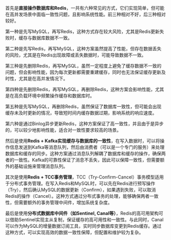 
首先是**直接操作数据库和Redis**，一共有六种常见的方式，它们实现简单，但可能在高并发场景中面临一致性问题，且影响系统性能。前三种相对不好，后三种相对较好。

第一种是先写MySQL，再写Redis，这种方式存在较大风险，尤其是Redis更新失败时，缓存与数据库数据不一致。

第二种是先写Redis，再写MySQL，这种方案虽然提高了性能，但存在数据丢失的风险，尤其是在Redis出现故障或丢失数据时，可能导致数据不一致。

第三种是先删除Redis，再写MySQL，虽然一定程度上避免了缓存数据不一致的问题，但会影响性能，因为每次更新都需要重建缓存，同时也无法保证缓存更新及时性，尤其是在高并发情况下。

第四种是先删除Redis，再写MySQL，再删除Redis，这种方案会影响性能，尤其是在高负载环境中频繁操作缓存和数据库时。

第五种是先写MySQL，再删除Redis，虽然保证了数据库一致性，但可能会出现缓存未及时更新的情况，导致短时间内缓存数据过期，影响系统的响应速度。

第六种是通过Binlog异步更新Redis，这种方案保证了高一致性，并且由于是异步的，可以较少地影响性能，适合对一致性要求较高的场景。

然后是使用**Redis + Kafka实现缓存与数据库的一致性**，在写入数据时，可以将操作信息发送到Kafka等消息队列，然后由消费者（可以是一个专门的服务）来处理数据库和缓存的同步。这种方案通过消息队列解耦了数据库和缓存的操作，确保两者的一致性。Kafka的可靠性保证了消息不丢失，因此可以保障一致性，但需要额外的基础设施来管理消息队列。

其次是使用**Redis + TCC事务管理**，TCC（Try-Confirm-Cancel）事务模型适用于分布式事务管理。在写入Redis和MySQL时，可以先在Redis进行预写操作（Try），然后确认MySQL的数据更新（Confirm），如果遇到失败，可以取消Redis的操作（Cancel）。这种方式通过分布式事务的处理，能够确保两者一致性，但需要额外的事务管理中间件，增加系统复杂度。

最后是使用**分布式数据库中间件（如Sentinel, Canal等）**，Redis的高可用架构可以借助Sentinel实现主从复制，保证缓存的高可用性和一致性。与此同时，Canal可以作为MySQL的增量数据订阅工具，实时同步数据库变更到Redis缓存。通过这种方式，可以实现高效的数据一致性保障，但配置和维护较为复杂。